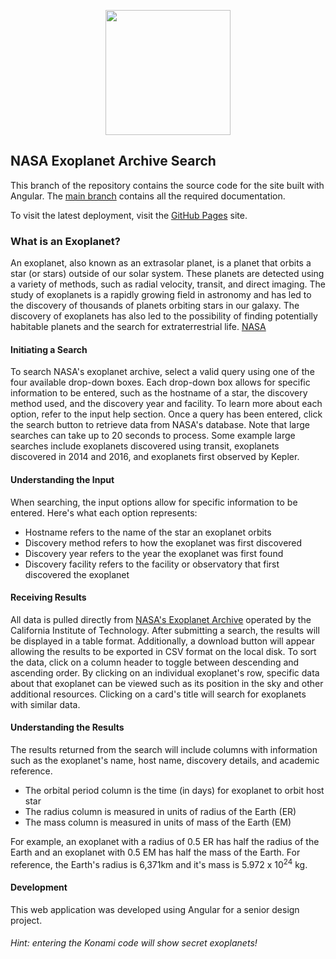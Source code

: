 <p align="center">
	<img src="https://github.com/jarvisar/senior-design/blob/master/src/favicon.ico" width="200px"/>
</p>

## NASA Exoplanet Archive Search

This branch of the repository contains the source code for the site built with Angular. 
The [main branch](https://github.com/jarvisar/senior-design) contains all the required documentation.

To visit the latest deployment, visit the [GitHub Pages](http://jarvisar.github.io/senior-design) site.

### What is an Exoplanet?

An exoplanet, also known as an extrasolar planet, is a planet that orbits a star (or stars) outside of our solar system. 
      These planets are detected using a variety of methods, such as radial velocity, transit, and direct imaging. 
      The study of exoplanets is a rapidly growing field in astronomy and has led to the discovery of thousands of planets 
      orbiting stars in our galaxy. The discovery of exoplanets has also led to the possibility of finding potentially 
      habitable planets and the search for extraterrestrial life. [NASA](https://exoplanets.nasa.gov/what-is-an-exoplanet/overview/)
      
 #### Initiating a Search
 
 To search NASA's exoplanet archive, select a valid query using one of the four available drop-down boxes. 
      Each drop-down box allows for specific information to be entered, such as the hostname of a star, the discovery 
      method used, and the discovery year and facility. To learn more about each option, refer to the input help section. 
      Once a query has been entered, click the search button to retrieve data from NASA's database. Note that large searches
      can take up to 20 seconds to process. Some example large searches include exoplanets discovered using transit, exoplanets 
      discovered in 2014 and 2016, and exoplanets first observed by Kepler.
      
 #### Understanding the Input
 
 When searching, the input options allow for specific information to be entered. Here's what each option represents:
 
 * Hostname refers to the name of the star an exoplanet orbits
 * Discovery method refers to how the exoplanet was first discovered
 * Discovery year refers to the year the exoplanet was first found
 * Discovery facility refers to the facility or observatory that first discovered the exoplanet

#### Receiving Results

All data is pulled directly from [NASA's Exoplanet Archive](https://exoplanetarchive.ipac.caltech.edu/cgi-bin/TblView/nph-tblView?app=ExoTbls&config=PSCompPars) operated by the California Institute of Technology. After submitting a search, the results will be displayed in a table format. Additionally, a download button will appear allowing the results to be exported in CSV format on the local disk. 
        To sort the data, click on a column header to toggle between descending and ascending order. 
        By clicking on an individual exoplanet's row, specific data about that exoplanet can be viewed such as its position 
        in the sky and other additional resources. Clicking on a card's title will search for exoplanets with similar data.
        
#### Understanding the Results

The results returned from the search will include columns with information such as the exoplanet's name, host name, discovery details, and academic reference.

* The orbital period column is the time (in days) for exoplanet to orbit host star
* The radius column is measured in units of radius of the Earth (ER)
* The mass column is measured in units of mass of the Earth (EM)

For example, an exoplanet with a radius of 0.5 ER has half the radius of the Earth and an exoplanet with 0.5 EM has half the mass of the Earth. For reference, the Earth's radius is 6,371km and 
      it's mass is 5.972 x 10<sup>24</sup> kg.
      
#### Development

This web application was developed using Angular for a senior design project. 
###### Hint: entering the Konami code will show secret exoplanets!
